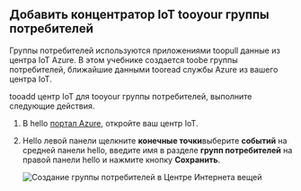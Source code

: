 ## <a name="add-a-consumer-group-tooyour-iot-hub"></a>Добавить концентратор IoT tooyour группы потребителей

Группы потребителей используются приложениями toopull данные из центра IoT Azure. В этом учебнике создается toobe группы потребителей, ближайшие данными tooread службы Azure из вашего центра IoT.

tooadd центр IoT для tooyour группы потребителей, выполните следующие действия.

1. В hello [портал Azure](https://ms.portal.azure.com/), откройте ваш центр IoT.
2. Hello левой панели щелкните **конечные точки**выберите **событий** на средней панели hello, введите имя в разделе **групп потребителей** на правой панели hello и нажмите кнопку  **Сохранить**.

   ![Создание группы потребителей в Центре Интернета вещей](../articles/iot-hub/media/iot-hub-create-consumer-group/1_iot-hub-create-consumer-group-azure.png)
